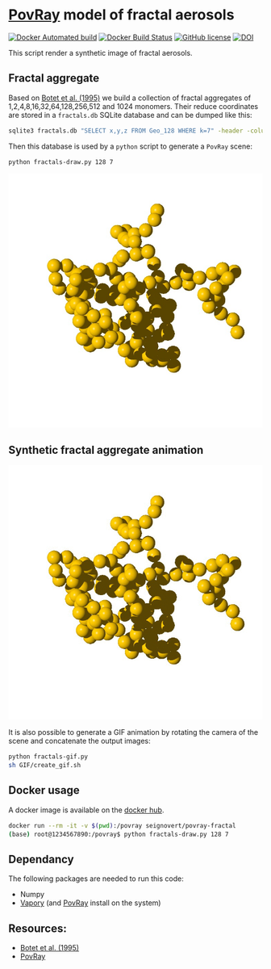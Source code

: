 # [PovRay](http://www.povray.org/) model of fractal aerosols

[![Docker Automated build](https://img.shields.io/docker/automated/seignovert/povray-fractal.svg)](https://hub.docker.com/r/seignovert/povray-fractal/)
[![Docker Build Status](https://img.shields.io/docker/build/seignovert/povray-fractal.svg)](https://hub.docker.com/r/seignovert/povray-fractal/)
[![GitHub license](https://img.shields.io/github/license/seignovert/povray-fractal.svg)](https://github.com/seignovert/povray-fractal/blob/master/LICENSE.md)
[![DOI](https://zenodo.org/badge/120361936.svg)](https://zenodo.org/badge/latestdoi/120361936)

This script render a synthetic image of fractal aerosols.

## Fractal aggregate
Based on [Botet et al. (1995)](http://dx.doi.org/10.1088/0305-4470/28/2/008) we build a collection of fractal aggregates of 1,2,4,8,16,32,64,128,256,512 and 1024 monomers. Their reduce coordinates are stored in a `fractals.db` SQLite database and can be dumped like this:
```bash
sqlite3 fractals.db "SELECT x,y,z FROM Geo_128 WHERE k=7" -header -column
```

Then this database is used by a `python` script to generate a `PovRay` scene:
```bash
python fractals-draw.py 128 7
```
![Aggregate render in Povray](GIF/Fractal_128-7-rot-00.jpg)

## Synthetic fractal aggregate animation
![Fractal aggregate GIF](GIF/Fractal_128-7.gif)

It is also possible to generate a GIF animation by rotating the camera of the scene and concatenate the output images:
```bash
python fractals-gif.py
sh GIF/create_gif.sh
```

## Docker usage
A docker image is available on the [docker hub](https://hub.docker.com/r/seignovert/povray-fractal/).
```bash
docker run --rm -it -v $(pwd):/povray seignovert/povray-fractal
(base) root@1234567890:/povray$ python fractals-draw.py 128 7
```

## Dependancy
The following packages are needed to run this code:
- Numpy
- [Vapory](https://pypi.python.org/pypi/Vapory/0.1.0) (and [PovRay](http://www.povray.org/) install on the system)

## Resources:
- [Botet et al. (1995)](http://dx.doi.org/10.1088/0305-4470/28/2/008)
- [PovRay](http://www.povray.org/documentation/view/3.6.1/422/)
